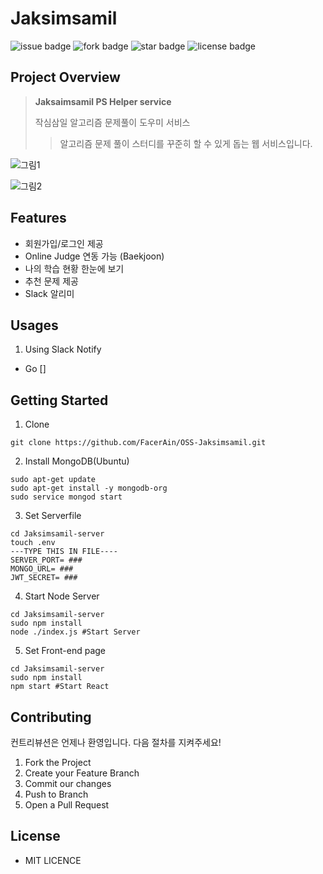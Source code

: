 # Jaksimsamil

![issue badge](https://img.shields.io/github/issues/FacerAin/OSS-Jaksimsamil)
![fork badge](https://img.shields.io/github/forks/FacerAin/OSS-Jaksimsamil)
![star badge](https://img.shields.io/github/stars/FacerAin/OSS-Jaksimsamil)
![license badge](https://img.shields.io/github/license/FacerAin/OSS-Jaksimsamil)

## Project Overview

> **Jaksaimsamil PS Helper service**
>
> 작심삼일 알고리즘 문제풀이 도우미 서비스<br/>
>
> > 알고리즘 문제 풀이 스터디를 꾸준히 할 수 있게 돕는 웹 서비스입니다.

![그림1](https://user-images.githubusercontent.com/16442978/85690047-236d1d00-b70e-11ea-8d2b-480593c0daf3.png)

![그림2](https://user-images.githubusercontent.com/16442978/85690058-2536e080-b70e-11ea-98cd-45fdf04084ce.png)

## Features

- 회원가입/로그인 제공
- Online Judge 연동 가능 (Baekjoon)
- 나의 학습 현황 한눈에 보기
- 추천 문제 제공
- Slack 알리미

## Usages

1. Using Slack Notify
   <br>

- Go []

## Getting Started

1. Clone

```
git clone https://github.com/FacerAin/OSS-Jaksimsamil.git
```

2. Install MongoDB(Ubuntu)

```
sudo apt-get update
sudo apt-get install -y mongodb-org
sudo service mongod start
```

3. Set Serverfile

```
cd Jaksimsamil-server
touch .env
---TYPE THIS IN FILE----
SERVER_PORT= ###
MONGO_URL= ###
JWT_SECRET= ###
```

4. Start Node Server

```
cd Jaksimsamil-server
sudo npm install
node ./index.js #Start Server
```

5. Set Front-end page

```
cd Jaksimsamil-server
sudo npm install
npm start #Start React
```

## Contributing

컨트리뷰션은 언제나 환영입니다. 다음 절차를 지켜주세요!

1. Fork the Project
2. Create your Feature Branch
3. Commit our changes
4. Push to Branch
5. Open a Pull Request

## License

- MIT LICENCE
